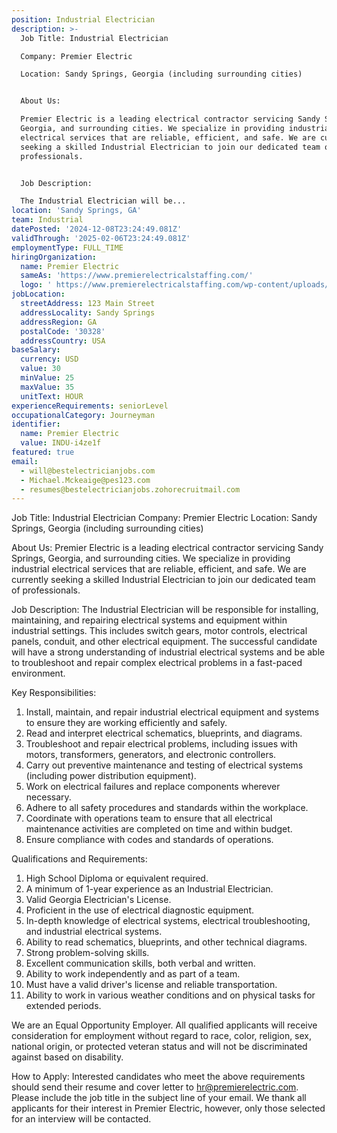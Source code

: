 ```yaml
---
position: Industrial Electrician
description: >-
  Job Title: Industrial Electrician

  Company: Premier Electric

  Location: Sandy Springs, Georgia (including surrounding cities)


  About Us: 

  Premier Electric is a leading electrical contractor servicing Sandy Springs,
  Georgia, and surrounding cities. We specialize in providing industrial
  electrical services that are reliable, efficient, and safe. We are currently
  seeking a skilled Industrial Electrician to join our dedicated team of
  professionals.


  Job Description: 

  The Industrial Electrician will be...
location: 'Sandy Springs, GA'
team: Industrial
datePosted: '2024-12-08T23:24:49.081Z'
validThrough: '2025-02-06T23:24:49.081Z'
employmentType: FULL_TIME
hiringOrganization:
  name: Premier Electric
  sameAs: 'https://www.premierelectricalstaffing.com/'
  logo: ' https://www.premierelectricalstaffing.com/wp-content/uploads/2020/05/Premier-Electrical-Staffing-logo.png'
jobLocation:
  streetAddress: 123 Main Street
  addressLocality: Sandy Springs
  addressRegion: GA
  postalCode: '30328'
  addressCountry: USA
baseSalary:
  currency: USD
  value: 30
  minValue: 25
  maxValue: 35
  unitText: HOUR
experienceRequirements: seniorLevel
occupationalCategory: Journeyman
identifier:
  name: Premier Electric
  value: INDU-i4ze1f
featured: true
email:
  - will@bestelectricianjobs.com
  - Michael.Mckeaige@pes123.com
  - resumes@bestelectricianjobs.zohorecruitmail.com
---
```




Job Title: Industrial Electrician
Company: Premier Electric
Location: Sandy Springs, Georgia (including surrounding cities)

About Us: 
Premier Electric is a leading electrical contractor servicing Sandy Springs, Georgia, and surrounding cities. We specialize in providing industrial electrical services that are reliable, efficient, and safe. We are currently seeking a skilled Industrial Electrician to join our dedicated team of professionals.

Job Description: 
The Industrial Electrician will be responsible for installing, maintaining, and repairing electrical systems and equipment within industrial settings. This includes switch gears, motor controls, electrical panels, conduit, and other electrical equipment. The successful candidate will have a strong understanding of industrial electrical systems and be able to troubleshoot and repair complex electrical problems in a fast-paced environment.

Key Responsibilities:

1. Install, maintain, and repair industrial electrical equipment and systems to ensure they are working efficiently and safely.
2. Read and interpret electrical schematics, blueprints, and diagrams.
3. Troubleshoot and repair electrical problems, including issues with motors, transformers, generators, and electronic controllers.
4. Carry out preventive maintenance and testing of electrical systems (including power distribution equipment).
5. Work on electrical failures and replace components wherever necessary.
6. Adhere to all safety procedures and standards within the workplace.
7. Coordinate with operations team to ensure that all electrical maintenance activities are completed on time and within budget.
8. Ensure compliance with codes and standards of operations.

Qualifications and Requirements:

1. High School Diploma or equivalent required.
2. A minimum of 1-year experience as an Industrial Electrician.
3. Valid Georgia Electrician's License.
4. Proficient in the use of electrical diagnostic equipment.
5. In-depth knowledge of electrical systems, electrical troubleshooting, and industrial electrical systems.
6. Ability to read schematics, blueprints, and other technical diagrams.
7. Strong problem-solving skills.
8. Excellent communication skills, both verbal and written.
9. Ability to work independently and as part of a team.
10. Must have a valid driver's license and reliable transportation.
11. Ability to work in various weather conditions and on physical tasks for extended periods.

We are an Equal Opportunity Employer. All qualified applicants will receive consideration for employment without regard to race, color, religion, sex, national origin, or protected veteran status and will not be discriminated against based on disability.

How to Apply:
Interested candidates who meet the above requirements should send their resume and cover letter to hr@premierelectric.com. Please include the job title in the subject line of your email. We thank all applicants for their interest in Premier Electric, however, only those selected for an interview will be contacted.